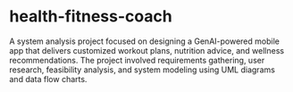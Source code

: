# health-fitness-coach
A system analysis project focused on designing a GenAI-powered mobile app that delivers customized workout plans, nutrition advice, and wellness recommendations. The project involved requirements gathering, user research, feasibility analysis, and system modeling using UML diagrams and data flow charts.
